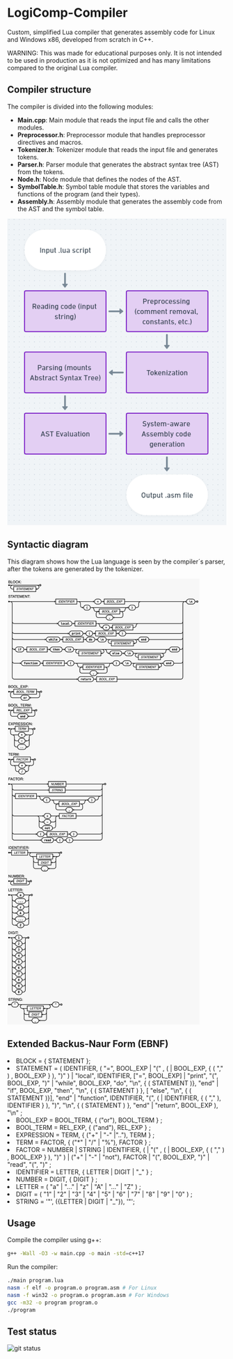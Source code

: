 # LogiComp-Compiler

Custom, simplified Lua compiler that generates assembly code for Linux and Windows x86, developed from scratch in C++.

WARNING: This was made for educational purposes only. It is not intended to be used in production as it is not optimized and has many limitations compared to the original Lua compiler.

## Compiler structure

The compiler is divided into the following modules:
- **Main.cpp**: Main module that reads the input file and calls the other modules.
- **Preprocessor.h**: Preprocessor module that handles preprocessor directives and macros.
- **Tokenizer.h**: Tokenizer module that reads the input file and generates tokens.
- **Parser.h**: Parser module that generates the abstract syntax tree (AST) from the tokens.
- **Node.h**: Node module that defines the nodes of the AST.
- **SymbolTable.h**: Symbol table module that stores the variables and functions of the program (and their types).
- **Assembly.h**: Assembly module that generates the assembly code from the AST and the symbol table.

![Compiler structure](docs/Diagram2.png)

## Syntactic diagram 
This diagram shows how the Lua language is seen by the compiler´s parser, after the tokens are generated by the tokenizer.

![Syntactic diagram](docs/Diagram.jpg)

## Extended Backus-Naur Form (EBNF)

<li>BLOCK = { STATEMENT };
<li>STATEMENT = ( 
    IDENTIFIER, ( "=", BOOL_EXP | "(" , ( | BOOL_EXP, { ( "," ) , BOOL_EXP } ), ")" )
    | "local", IDENTIFIER, ["=", BOOL_EXP] 
    | "print", "(", BOOL_EXP, ")" 
    | "while", BOOL_EXP, "do", "\n", { ( STATEMENT )}, "end" 
    | "if", BOOL_EXP, "then", "\n", { ( STATEMENT ) }, [ "else", "\n", { ( STATEMENT )}], "end"
    | "function", IDENTIFIER, "(", ( | IDENTIFIER, { ( "," ), IDENTIFIER } ), ")", "\n", { ( STATEMENT ) }, "end"
    | "return", BOOL_EXP
    ), "\n" ;
<li>BOOL_EXP = BOOL_TERM, { ("or"), BOOL_TERM } ;
<li>BOOL_TERM = REL_EXP, { ("and"), REL_EXP } ;
<li>EXPRESSION = TERM, { ("+" | "-" |".."), TERM } ;
<li>TERM = FACTOR, { ("*" | "/" | "%"), FACTOR } ;
<li>FACTOR = NUMBER 
    | STRING 
    | IDENTIFIER, ( | "(" , ( | BOOL_EXP, { ( "," ) , BOOL_EXP } ), ")" ) 
    | ("+" | "-" | "not"), FACTOR 
    | "(", BOOL_EXP, ")" 
    | "read", "(", ")" ;
<li>IDENTIFIER = LETTER, { LETTER | DIGIT | "_" } ;
<li>NUMBER = DIGIT, { DIGIT } ;
<li>LETTER = ( "a" | "..." | "z" | "A" | "..." | "Z" ) ;
<li>DIGIT = ( "1" | "2" | "3" | "4" | "5" | "6" | "7" | "8" | "9" | "0" ) ;
<li>STRING = '"', ({LETTER | DIGIT | "_"}), '"';

## Usage
Compile the compiler using g++:
```bash
g++ -Wall -O3 -w main.cpp -o main -std=c++17
```
Run the compiler:
```bash
./main program.lua
nasm -f elf -o program.o program.asm # For Linux
nasm -f win32 -o program.o program.asm # For Windows
gcc -m32 -o program program.o
./program
```

## Test status
![git status](http://3.129.230.99/svg/MekhyW/LogiComp-Compiler/)
